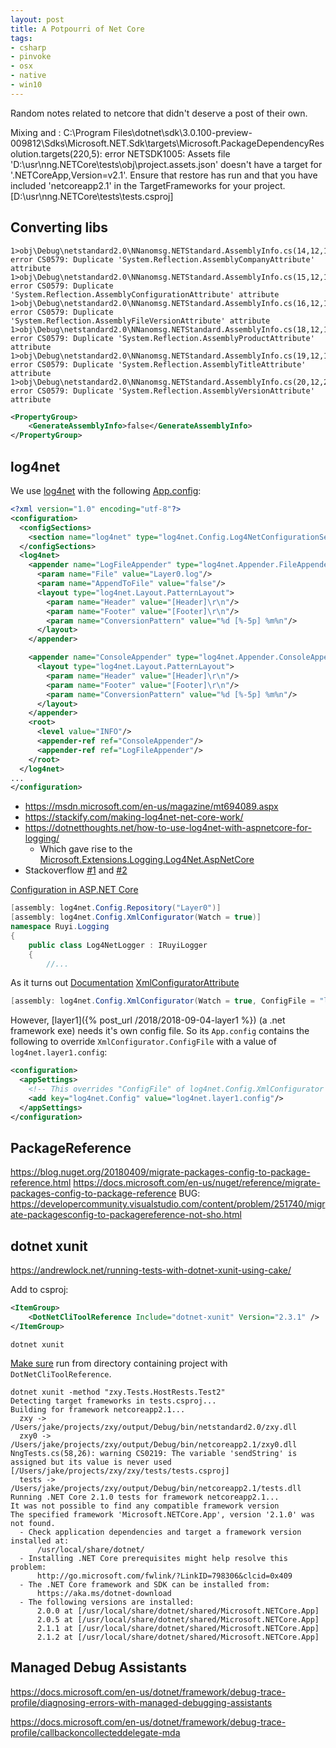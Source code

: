 ```yaml
---
layout: post
title: A Potpourri of Net Core
tags:
- csharp
- pinvoke
- osx
- native
- win10
---
```


Random notes related to netcore that didn't deserve a post of their own.


Mixing <TargetFramework> and <TargetFrameworks>:
C:\Program Files\dotnet\sdk\3.0.100-preview-009812\Sdks\Microsoft.NET.Sdk\targets\Microsoft.PackageDependencyResolution.targets(220,5): error NETSDK1005: Assets file 'D:\usr\nng.NETCore\tests\obj\project.assets.json' doesn't have a target for '.NETCoreApp,Version=v2.1'. Ensure that restore has run and that you have included 'netcoreapp2.1' in the TargetFrameworks for your project. [D:\usr\nng.NETCore\tests\tests.csproj]


## Converting libs

```
1>obj\Debug\netstandard2.0\NNanomsg.NETStandard.AssemblyInfo.cs(14,12,14,54): error CS0579: Duplicate 'System.Reflection.AssemblyCompanyAttribute' attribute
1>obj\Debug\netstandard2.0\NNanomsg.NETStandard.AssemblyInfo.cs(15,12,15,60): error CS0579: Duplicate 'System.Reflection.AssemblyConfigurationAttribute' attribute
1>obj\Debug\netstandard2.0\NNanomsg.NETStandard.AssemblyInfo.cs(16,12,16,58): error CS0579: Duplicate 'System.Reflection.AssemblyFileVersionAttribute' attribute
1>obj\Debug\netstandard2.0\NNanomsg.NETStandard.AssemblyInfo.cs(18,12,18,54): error CS0579: Duplicate 'System.Reflection.AssemblyProductAttribute' attribute
1>obj\Debug\netstandard2.0\NNanomsg.NETStandard.AssemblyInfo.cs(19,12,19,52): error CS0579: Duplicate 'System.Reflection.AssemblyTitleAttribute' attribute
1>obj\Debug\netstandard2.0\NNanomsg.NETStandard.AssemblyInfo.cs(20,12,20,54): error CS0579: Duplicate 'System.Reflection.AssemblyVersionAttribute' attribute
```

```xml
<PropertyGroup>
    <GenerateAssemblyInfo>false</GenerateAssemblyInfo>
</PropertyGroup>
```

## log4net

We use [log4net](https://logging.apache.org/log4net/) with the following [App.config](https://docs.microsoft.com/en-us/dotnet/framework/configure-apps/):
```xml
<?xml version="1.0" encoding="utf-8"?>
<configuration>
  <configSections>
    <section name="log4net" type="log4net.Config.Log4NetConfigurationSectionHandler, log4net"/>
  </configSections>
  <log4net>
    <appender name="LogFileAppender" type="log4net.Appender.FileAppender">
      <param name="File" value="Layer0.log"/>
      <param name="AppendToFile" value="false"/>
      <layout type="log4net.Layout.PatternLayout">
        <param name="Header" value="[Header]\r\n"/>
        <param name="Footer" value="[Footer]\r\n"/>
        <param name="ConversionPattern" value="%d [%-5p] %m%n"/>
      </layout>
    </appender>

    <appender name="ConsoleAppender" type="log4net.Appender.ConsoleAppender">
      <layout type="log4net.Layout.PatternLayout">
        <param name="Header" value="[Header]\r\n"/>
        <param name="Footer" value="[Footer]\r\n"/>
        <param name="ConversionPattern" value="%d [%-5p] %m%n"/>
      </layout>
    </appender>
    <root>
      <level value="INFO"/>
      <appender-ref ref="ConsoleAppender"/>
      <appender-ref ref="LogFileAppender"/>
    </root>
  </log4net>
...
</configuration>
```

- https://msdn.microsoft.com/en-us/magazine/mt694089.aspx
- https://stackify.com/making-log4net-net-core-work/
- https://dotnetthoughts.net/how-to-use-log4net-with-aspnetcore-for-logging/
    - Which gave rise to the [Microsoft.Extensions.Logging.Log4Net.AspNetCore](https://github.com/huorswords/Microsoft.Extensions.Logging.Log4Net.AspNetCore)
- Stackoverflow [#1](https://stackoverflow.com/questions/46169606/how-to-use-log4net-in-asp-net-core-2-0) and [#2](https://stackoverflow.com/questions/51845450/logging-with-log4net-in-asp-net-core-console-app)


[Configuration in ASP.NET Core](https://docs.microsoft.com/en-us/aspnet/core/fundamentals/configuration/?view=aspnetcore-2.1&tabs=basicconfiguration)

```csharp
[assembly: log4net.Config.Repository("Layer0")]
[assembly: log4net.Config.XmlConfigurator(Watch = true)]
namespace Ruyi.Logging
{
    public class Log4NetLogger : IRuyiLogger
    {
        //...
```

As it turns out 
[Documentation](http://logging.apache.org/log4net/release/manual/configuration.html)
[XmlConfiguratorAttribute](http://logging.apache.org/log4net/release/sdk/html/T_log4net_Config_XmlConfiguratorAttribute.htm)

```csharp
[assembly: log4net.Config.XmlConfigurator(Watch = true, ConfigFile = "log4net.config")]
```

However, [layer1]({% post_url /2018/2018-09-04-layer1 %}) (a .net framework exe) needs it's own config file.  So its `App.config` contains the following to override `XmlConfigurator.ConfigFile` with a value of `log4net.layer1.config`:
```xml
<configuration>
  <appSettings>
    <!-- This overrides "ConfigFile" of log4net.Config.XmlConfigurator -->
    <add key="log4net.Config" value="log4net.layer1.config"/>
  </appSettings>
</configuration>
```

## PackageReference

https://blog.nuget.org/20180409/migrate-packages-config-to-package-reference.html
https://docs.microsoft.com/en-us/nuget/reference/migrate-packages-config-to-package-reference
BUG: https://developercommunity.visualstudio.com/content/problem/251740/migrate-packagesconfig-to-packagereference-not-sho.html

## dotnet xunit

https://andrewlock.net/running-tests-with-dotnet-xunit-using-cake/


Add to csproj:
```xml
<ItemGroup>
    <DotNetCliToolReference Include="dotnet-xunit" Version="2.3.1" />
</ItemGroup>
```

`dotnet xunit`

[Make sure](https://github.com/xunit/xunit/issues/1358) run from directory containing project with `DotNetCliToolReference`.

```
dotnet xunit -method "zxy.Tests.HostRests.Test2"
Detecting target frameworks in tests.csproj...
Building for framework netcoreapp2.1...
  zxy -> /Users/jake/projects/zxy/output/Debug/bin/netstandard2.0/zxy.dll
  zxy0 -> /Users/jake/projects/zxy/output/Debug/bin/netcoreapp2.1/zxy0.dll
NngTests.cs(58,26): warning CS0219: The variable 'sendString' is assigned but its value is never used [/Users/jake/projects/zxy/zxy/tests/tests.csproj]
  tests -> /Users/jake/projects/zxy/output/Debug/bin/netcoreapp2.1/tests.dll
Running .NET Core 2.1.0 tests for framework netcoreapp2.1...
It was not possible to find any compatible framework version
The specified framework 'Microsoft.NETCore.App', version '2.1.0' was not found.
  - Check application dependencies and target a framework version installed at:
      /usr/local/share/dotnet/
  - Installing .NET Core prerequisites might help resolve this problem:
      http://go.microsoft.com/fwlink/?LinkID=798306&clcid=0x409
  - The .NET Core framework and SDK can be installed from:
      https://aka.ms/dotnet-download
  - The following versions are installed:
      2.0.0 at [/usr/local/share/dotnet/shared/Microsoft.NETCore.App]
      2.0.5 at [/usr/local/share/dotnet/shared/Microsoft.NETCore.App]
      2.1.1 at [/usr/local/share/dotnet/shared/Microsoft.NETCore.App]
      2.1.2 at [/usr/local/share/dotnet/shared/Microsoft.NETCore.App]
```

## Managed Debug Assistants

https://docs.microsoft.com/en-us/dotnet/framework/debug-trace-profile/diagnosing-errors-with-managed-debugging-assistants

https://docs.microsoft.com/en-us/dotnet/framework/debug-trace-profile/callbackoncollecteddelegate-mda